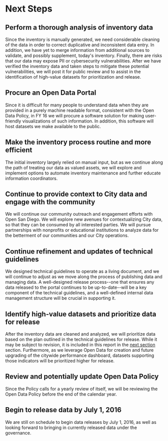 # Next Steps

## Perform a thorough analysis of inventory data
Since the inventory is manually generated, we need considerable cleaning of the data in order to correct duplicative and inconsistent data entry.  In addition, we have yet to merge information from additional sources to validate, and possibly supplement, today's inventory. Finally, there are risks that our data may expose PII or cybersecurity vulnerabilities. After we have verified the inventory data and taken steps to mitigate these potential vulnerabilities, we will post it for public review and to assist in the identification of high-value datasets for prioritization and release.

## Procure an Open Data Portal
Since it is difficult for many people to understand data when they are provided in a purely machine readable format, consistent with the Open Data Policy, in FY 16 we will procure a software solution for making user-friendly visualizations of such information.  In addition, this software will host datasets we make available to the public.

## Make the inventory process routine and more efficient
The initial inventory largely relied on manual input, but as we continue along the path of treating our data as valued assets, we will explore and implement options to automate inventory maintenance and further educate information coordinators.

## Continue to provide context to City data and engage with the community
We will continue our community outreach and engagement efforts with Open San Diego. We will explore new avenues for contextualizing City data, so that they can be consumed by all interested parties.   We will pursue partnerships with nonprofits or educational institutions to analyze data for the betterment of our communities and our City operations.

## Continue refinement and updates of technical guidelines
We designed technical guidelines to operate as a living document, and we will continue to adjust as we move along the process of publishing data and managing data.  A well-designed release process--one that ensures any data released to the portal continues to be up-to-date--will be a key component of the technical guidelines, and a well-defined internal data management structure will be crucial in supporting it.

## Identify high-value datasets and prioritize data for release
After the inventory data are cleaned and analyzed, we will prioritize data based on the plan outlined in the technical guidelines for release. While it may be subject to revision, it is included in this report in the [next section](./prioritization.md) section.  Furthermore, as we leverage Open Data for creation and future upgrading of the citywide performance dashboard, datasets supporting those indicators will be prioritized higher for release.


## Review and potentially update Open Data Policy
Since the Policy calls for a yearly review of itself, we will be reviewing the Open Data Policy before the end of the calendar year.

## Begin to release data by July 1, 2016
We are still on schedule to begin data releases by July 1, 2016, as well as looking forward to bringing in currently released data under the governance.





